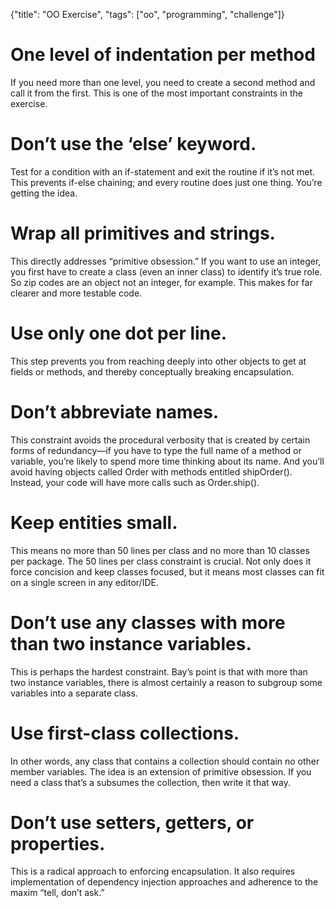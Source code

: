 {"title": "OO Exercise", "tags": ["oo", "programming", "challenge"]}

# One level of indentation per method
If you need more than one level, you need to create a second method and call it
from the first. This is one of the most important constraints in the exercise.

# Don’t use the ‘else’ keyword.
Test for a condition with an if-statement and exit the routine if it’s not met.
This prevents if-else chaining; and every routine does just one thing. You’re
getting the idea.

# Wrap all primitives and strings.
This directly addresses “primitive obsession.” If you want to use an integer,
you first have to create a class (even an inner class) to identify it’s true
role. So zip codes are an object not an integer, for example. This makes for
far clearer and more testable code.

# Use only one dot per line.
This step prevents you from reaching deeply into other objects to get at fields
or methods, and thereby conceptually breaking encapsulation.

# Don’t abbreviate names.
This constraint avoids the procedural verbosity that is created by certain
forms of redundancy—if you have to type the full name of a method or variable,
you’re likely to spend more time thinking about its name. And you’ll avoid
having objects called Order with methods entitled shipOrder(). Instead, your
code will have more calls such as Order.ship().

# Keep entities small.
This means no more than 50 lines per class and no more than 10 classes per
package. The 50 lines per class constraint is crucial. Not only does it force
concision and keep classes focused, but it means most classes can fit on a
single screen in any editor/IDE.

# Don’t use any classes with more than two instance variables.
This is perhaps the hardest constraint. Bay’s point is that with more than two
instance variables, there is almost certainly a reason to subgroup some
variables into a separate class.

# Use first-class collections.
In other words, any class that contains a collection should contain no other
member variables. The idea is an extension of primitive obsession. If you need
a class that’s a subsumes the collection, then write it that way.

# Don’t use setters, getters, or properties.
This is a radical approach to enforcing encapsulation. It also requires
implementation of dependency injection approaches and adherence to the maxim
“tell, don’t ask.”
